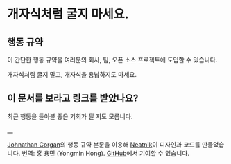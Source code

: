 # 개자식처럼 굴지 마세요.

## 행동 규약

이 간단한 행동 규약을 여러분의 회사, 팀, 오픈 소스 프로젝트에 도입할 수 있습니다.

개자식처럼 굴지 말고, 개자식을 용납하지도 마세요.

## 이 문서를 보라고 링크를 받았나요?

최근 행동을 돌아볼 좋은 기회가 될 지도 모릅니다.

__

[Johnathan Corgan](https://keybase.io/jcorgan)의 행동 규약 본문을 이용해 [Neatnik](https://neatnik.net/)이 디자인과 코드를 만들었습니다. 번역: 홍 용민 (Yongmin Hong). [GitHub](https://github.com/neatnik/asshole.fyi)에서 기여할 수 있습니다.
